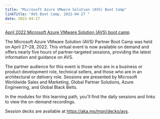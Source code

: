 ```yaml
---
title: "Microsoft Azure VMware Solution (AVS) Boot Camp"
linkTitle: "AVS Boot Camp, 2022-04-27 "
date: 2022-04-27
---
```


[April 2022 Microsoft Azure VMware Solution (AVS) boot camp](https://partner.microsoft.com/en-us/training/assets/collection/microsoft-azure-vmware-solution-avs-boot-camp#/)

The Microsoft Azure VMware Solution (AVS) Partner Boot Camp was held on April
27–28, 2022. This virtual event is now available on demand and offers nearly
five hours of partner-targeted sessions, providing the latest information and
guidance on AVS.

The partner audience for this event is those who are in a business or product
development role, technical sellers, and those who are in an architectural or
delivery role. Sessions are presented by Microsoft Worldwide Sales and
Marketing, Global Partner Solutions, Azure Engineering, and Global Black Belts.

In the modules for this learning path, you'll find the daily sessions and links
to view the on-demand recordings.

Session decks are available at https://aka.ms/mpn/decks/avs.
